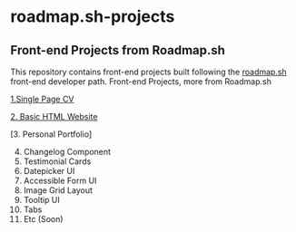 # roadmap.sh-projects
## Front-end Projects from Roadmap.sh
This repository contains front-end projects built following the [roadmap.sh](https://roadmap.sh/) front-end developer path.
Front-end Projects, more from Roadmap.sh

[1.Single Page CV ](https://roadmap.sh/projects/single-page-cv)

[2. Basic HTML Website](https://roadmap.sh/projects/basic-html-website)

[3. Personal Portfolio]

4. Changelog Component
5. Testimonial Cards
6. Datepicker UI
7. Accessible Form UI
8. Image Grid Layout
9. Tooltip UI
10. Tabs
11. Etc (Soon)
